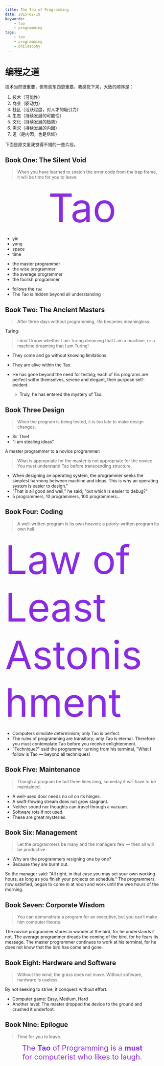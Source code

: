 ```yaml
---
title: The Tao of Programming
date: 2015-02-19
keywords:
    - tao
    - programming
tags:
    - tao
    - programming
    - philosophy
...
```


编程之道
========

技术当然很重要，但有些东西更重要。我感觉下来，大致的顺序是：

1.  技术（可能性）
2.  商业（驱动力）
3.  社区（活跃程度，对人才的吸引力）
4.  生态（持续发展的可能性）
5.  文化（持续发展的趋势）
6.  需求（持续发展的内因）
7.  道（是内因，也是信仰）

下面是原文里我觉得不错的一些片段。

Book One: The Silent Void
-------------------------

>   When you have learned to snatch the error code from the trap frame, it will
>   be time for you to leave.

<div style="font-size:128px;color:blueviolet;text-align:center">Tao</div>

* yin
* yang
* space
* time

<!--...-->

* the master programmer
* the wise programmer
* the average programmer
* the foolish programmer

<!--...-->

* follows the *`tao`*
* The Tao is hidden beyond all understanding

Book Two: The Ancient Masters
-----------------------------

>   After three days without programming, life becomes meaningless.

Turing:

>   I don't know whether I am Turing dreaming that I am a machine, or a machine
>   dreaming that I am Turing!

<!--...-->

* They come and go without knowing limitations.
* They are alive within the Tao.
*   He has gone beyond the need for testing; each of his programs are perfect
    withn themselves, serene and elegant, their purpose self-evident.

    +   Truly, he has entered the mystery of Tao.

Book Three Design
-----------------

> When the program is being tested, it is too late to make design changes.

* Sir Thief
* "I am stealing ideas"

A master programmer to a novice programmer:

> What is appropriate for the master is not appropriate for the novice. You must understand Tao before transcending structure.

* When designing an operating system, the programmer seeks the simplest harmony between machine and ideas. This is why an operating system is easier to design."
* "That is all good and well," he said, "but which is easier to debug?"
* 5 programmers, 10 programmers, 100 programmers...


Book Four: Coding
-----------------

> A well-written program is its own heaven; a poorly-written program its own hell.

<div style="color:blueviolet;font-size:128">Law of Least Astonishment</div>

* Computers simulate determinism; only Tao is perfect.
* The rules of programming are transitory; only Tao is eternal. Therefore you must contemplate Tao before you receive enlightenment.
* "Technique?" said the programmer turning from his terminal, "What I follow is Tao — beyond all techniques!

Book Five: Maintenance
----------------------

> Though a program be but three lines long, someday it will have to be maintained.

* A well-used door needs no oil on its hinges.
* A swift-flowing stream does not grow stagnant.
* Neither sound nor thoughts can travel through a vacuum.
* Software rots if not used.
* These are great mysteries.

Book Six: Management
--------------------

> Let the programmers be many and the managers few — then all will be productive.

* Why are the programmers resigning one by one?
* Because they are burnt out.

So the manager said: "All right, in that case you may set your own working hours, as long as you finish your projects on schedule." The programmers, now satisfied, began to come in at noon and work until the wee hours of the morning.

Book Seven: Corporate Wisdom
----------------------------

> You can demonstrate a program for an executive, but you can't make him computer literate.

The novice programmer stares in wonder at the bird, for he understands it not. The average programmer dreads the coming of the bird, for he fears its message. The master programmer continues to work at his terminal, for he does not know that the bird has come and gone.


Book Eight: Hardware and Software
---------------------------------

> Without the wind, the grass does not move. Without software, hardware is useless.

By not seeking to strive, it conquers without effort.

* Computer game: Easy, Medium, Hard
* Another level: The master dropped the device to the ground and crushed it underfoot.


Book Nine: Epilogue
-------------------

> Time for you to leave.

<div style="text-align:center;color:blueviolet;font-size:24px;">The <b>Tao</b> of Programming is a <b>must</b> <br> for computerist who likes to laugh.</div>
